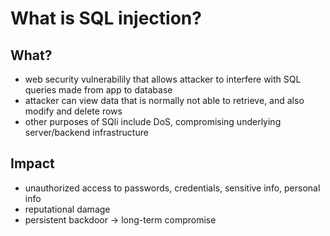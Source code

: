 # What is SQL injection?

## What?

- web security vulnerabilily that allows attacker to interfere with SQL queries made from app to database
- attacker can view data that is normally not able to retrieve, and also modify and delete rows
- other purposes of SQli include DoS, compromising underlying server/backend infrastructure

## Impact 

- unauthorized access to passwords, credentials, sensitive info, personal info
- reputational damage
- persistent backdoor -> long-term compromise
